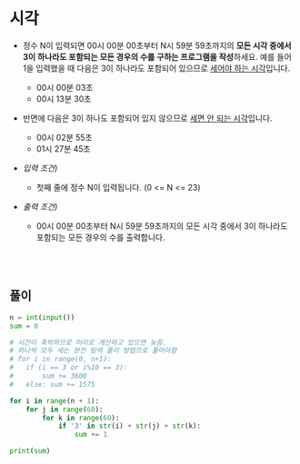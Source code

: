 # 시각

- 정수 N이 입력되면 00시 00분 00초부터 N시 59분 59초까지의 **모든 시각 중에서 3이 하나라도 포함되는 모든 경우의 수를 구하는 프로그램을 작성**하세요. 예를 들어 1을 입력했을 때 다음은 3이 하나라도 포함되어 있으므로 <u>세어야 하는 시각</u>입니다.

  - 00시 00분 03초
  - 00시 13분 30초

- 반면에 다음은 3이 하나도 포함되어 있지 않으므로 <u>세면 안 되는 시각</u>입니다.

  - 00시 02분 55초
  - 01시 27분 45초

- _입력 조건)_

  - 첫째 줄에 정수 N이 입력됩니다. (0 <= N <= 23)

- _출력 조건)_
  - 00시 00분 00초부터 N시 59분 59초까지의 모든 시각 중에서 3이 하나라도 포함되는 모든 경우의 수를 출력합니다.

<br></br>

## 풀이

```python
n = int(input())
sum = 0

# 시간이 촉박하므로 머리로 계산하고 있으면 늦음.
# 하나씩 모두 세는 완전 탐색 풀이 방법으로 풀어야함
# for i in range(0, n+1):
# 	if (i == 3 or i%10 == 3):
# 		sum += 3600
# 	else: sum += 1575

for i in range(n + 1):
	for j in range(60):
		for k in range(60):
			if '3' in str(i) + str(j) + str(k):
				sum += 1

print(sum)
```
